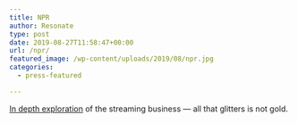 ```yaml
---
title: NPR
author: Resonate
type: post
date: 2019-08-27T11:58:47+00:00
url: /npr/
featured_image: /wp-content/uploads/2019/08/npr.jpg
categories:
  - press-featured

---
```

<a href="https://www.npr.org/2019/07/22/743775196/the-success-of-streaming-has-been-great-for-some-but-is-there-a-better-way?t=1566905926411" rel="noopener noreferrer" target="_blank">In depth exploration</a> of the streaming business &#8212; all that glitters is not gold.